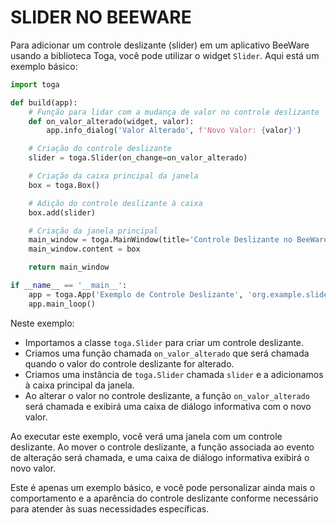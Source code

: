 # SLIDER NO BEEWARE
Para adicionar um controle deslizante (slider) em um aplicativo BeeWare usando a biblioteca Toga, você pode utilizar o widget `Slider`. Aqui está um exemplo básico:

```python
import toga

def build(app):
    # Função para lidar com a mudança de valor no controle deslizante
    def on_valor_alterado(widget, valor):
        app.info_dialog('Valor Alterado', f'Novo Valor: {valor}')

    # Criação do controle deslizante
    slider = toga.Slider(on_change=on_valor_alterado)

    # Criação da caixa principal da janela
    box = toga.Box()

    # Adição do controle deslizante à caixa
    box.add(slider)

    # Criação da janela principal
    main_window = toga.MainWindow(title='Controle Deslizante no BeeWare', size=(300, 200))
    main_window.content = box

    return main_window

if __name__ == '__main__':
    app = toga.App('Exemplo de Controle Deslizante', 'org.example.sliderexample', startup=build)
    app.main_loop()
```

Neste exemplo:

- Importamos a classe `toga.Slider` para criar um controle deslizante.
- Criamos uma função chamada `on_valor_alterado` que será chamada quando o valor do controle deslizante for alterado.
- Criamos uma instância de `toga.Slider` chamada `slider` e a adicionamos à caixa principal da janela.
- Ao alterar o valor no controle deslizante, a função `on_valor_alterado` será chamada e exibirá uma caixa de diálogo informativa com o novo valor.

Ao executar este exemplo, você verá uma janela com um controle deslizante. Ao mover o controle deslizante, a função associada ao evento de alteração será chamada, e uma caixa de diálogo informativa exibirá o novo valor.

Este é apenas um exemplo básico, e você pode personalizar ainda mais o comportamento e a aparência do controle deslizante conforme necessário para atender às suas necessidades específicas.